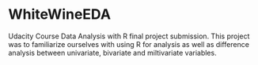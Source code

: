 # WhiteWineEDA
Udacity Course Data Analysis with R final project submission. This project was to familiarize ourselves with using R for analysis as well as difference analysis between univariate, bivariate and miltivariate variables. 
